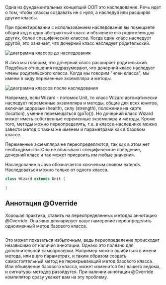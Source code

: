 Одна из фундаментальных концепций ООП это наследование. Речь идет о том, чтобы классы создавать не с нуля, а наследуя или расширяя другие классы.

При проектировании с использованием наследования вы помещаете общий код в один абстрактный класс и объявяете его родителем для других, более специфических классов. Когда один класс наследует другой, это означает, что дочерний класс наследует родительский.

![диаграмма классов до наследования]()

В Java мы говорим, что дочерний класс расширяет родительский. Подобные отношения подразумевают, что дочерний класс наследует члены родительского класса. Когда мы говорим "член класса", мы имеем в виду переменные экземпляра и методы.

![диаграмма классов после наследования]()

Например, если Wizard - потомок Unit, то класс Wizard автоматически наследует переменные экземпляра и методы, общие для всех юнитов, включая здоровье (health), силу (strength), положение на карте (location), умение перемещаться (goTo()). Но дочерний класс Wizard может иметь собственные переменные экземпляра и методы. Кроме того, методы можно переопределять, т.е. в классе-наследнике можно завести метод с таким же именем и параметрами как в базовом классе. 

Переменные экземпляра не переопределяются, так как в этом нет необходимости. Они не описывают специфическое поведение, дочерний класс и так может присвоить им любые значения. 

Наследование в Java обозначается ключевым словом extends. Наследоваться можно только от одного класса.
```java
class Wizard extends Unit {

}
```
## Аннотация @Override
Хорошая практика, ставить на переопределенных методах аннотацию @Override. Она явно декларирует ваше намерение переопределить одноименный метод базового класса.
```java
```  
Это может показаться избыточным, ведь переопределение происходит независимо от наличия аннотации. Однако это полезно для дополнительной самопроверки. Например можно ошибиться в имени метода, или в его параметрах, и таким образом создать самостоятельный метод не перекрывающий метод базового класса. Или объявление базового класса, может изменится без вашего ведома, и сигнатуры методов разойдутся. При наличии аннотации @Override компилятор сразу укажет вам на эту проблему. 
